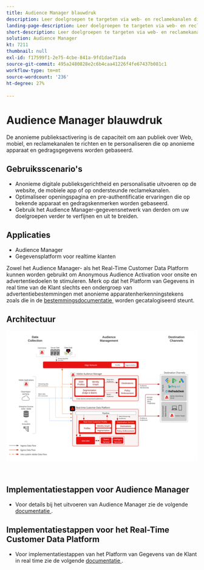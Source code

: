 ```yaml
---
title: Audience Manager blauwdruk
description: Leer doelgroepen te targeten via web- en reclamekanalen die op anonieme en klantgedraggegevens worden gebaseerd. Dit maakt gepersonaliseerde en consistente klantenervaringen in real time op verschillende apparaten mogelijk.
landing-page-description: Leer doelgroepen te targeten via web- en reclamekanalen die op anonieme en klantgedraggegevens worden gebaseerd.
short-description: Leer doelgroepen te targeten via web- en reclamekanalen die op anonieme en klantgedraggegevens worden gebaseerd.
solution: Audience Manager
kt: 7211
thumbnail: null
exl-id: f17599f1-2e75-4cbe-841a-9fd1dae71ada
source-git-commit: 495a2480828e2c6b4caa41226f4fe67437b081c1
workflow-type: tm+mt
source-wordcount: '236'
ht-degree: 27%

---
```


# Audience Manager blauwdruk

De anonieme publieksactivering is de capaciteit om aan publiek over Web, mobiel, en reclamekanalen te richten en te personaliseren die op anonieme apparaat en gedragsgegevens worden gebaseerd.

## Gebruiksscenario&#39;s

* Anonieme digitale publieksgerichtheid en personalisatie uitvoeren op de website, de mobiele app of op ondersteunde reclamekanalen.
* Optimaliseer openingspagina en pre-authentificatie ervaringen die op bekende apparaat en gedragskenmerken worden gebaseerd.
* Gebruik het Audience Manager-gegevensnetwerk van derden om uw doelgroepen verder te verfijnen en uit te breiden.


## Applicaties

* Audience Manager
* Gegevensplatform voor realtime klanten

Zowel het Audience Manager- als het Real-Time Customer Data Platform kunnen worden gebruikt om Anonymous Audience Activation voor onsite en advertentiedoelen te stimuleren. Merk op dat het Platform van Gegevens in real time van de Klant slechts een ondergroep van advertentiebestemmingen met anonieme apparatenherkenningstekens zoals die in de [&#x200B; bestemmingsdocumentatie &#x200B;](https://experienceleague.adobe.com/docs/experience-platform/destinations/catalog/advertising/overview.html?lang=nl-NL) worden gecatalogiseerd steunt.

## Architectuur

![&#x200B; architectuur van de Verwijzing voor de Anonieme Vervaging van Audience Activation &#x200B;](assets/anonymous_activation.svg)

<br>

## Implementatiestappen voor Audience Manager

* Voor details bij het uitvoeren van Audience Manager zie de volgende [&#x200B; documentatie &#x200B;](https://experienceleague.adobe.com/docs/audience-manager/user-guide/implementation-integration-guides/implement-audience-manager.html?lang=nl-NL).

## Implementatiestappen voor het Real-Time Customer Data Platform

* Voor implementatiestappen van het Platform van Gegevens van de Klant in real time zie de volgende [&#x200B; documentatie &#x200B;](https://experienceleague.adobe.com/nl/docs/experience-platform/rtcdp/home).